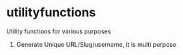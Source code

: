 # utilityfunctions
Utility functions for various purposes

1. Generate Unique URL/Slug/username, it is multi purpose
